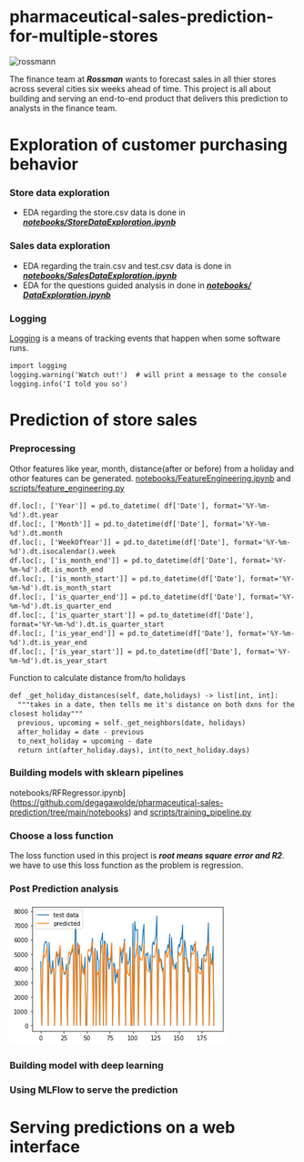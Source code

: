 # pharmaceutical-sales-prediction-for-multiple-stores
![rossmann](https://searchlogovector.com/wp-content/uploads/2020/04/rossmann-mein-drogeriemarkt-logo-vector.png)

The finance team at ***Rossman*** wants to forecast sales in all thier stores across several cities six weeks ahead of time. This project is all about building and serving an end-to-end product that delivers this prediction to analysts in the finance team.

# Exploration of customer purchasing behavior
### Store data exploration
- EDA regarding the store.csv data is done in [***notebooks/StoreDataExploration.ipynb***](https://github.com/degagawolde/pharmaceutical-sales-prediction/tree/main/notebooks)
### Sales data exploration
- EDA regarding the train.csv and test.csv data is done in [***notebooks/SalesDataExploration.ipynb***](https://github.com/degagawolde/pharmaceutical-sales-prediction/tree/main/notebooks)
- EDA for the questions guided analysis in done in [***notebooks/ DataExploration.ipynb***](https://github.com/degagawolde/pharmaceutical-sales-prediction/tree/main/notebooks)
### Logging
[Logging](https://docs.python.org/3/howto/logging.html) is a means of tracking events that happen when some software runs.
```
import logging
logging.warning('Watch out!')  # will print a message to the console
logging.info('I told you so')
```
# Prediction of store sales
### Preprocessing
Othor features like year, month, distance(after or before) from a holiday and othor features can be generated. [notebooks/FeatureEngineering.ipynb](https://github.com/degagawolde/pharmaceutical-sales-prediction/tree/main/notebooks) and [scripts/feature_engineering.py](https://github.com/degagawolde/pharmaceutical-sales-prediction/tree/main/scripts)
```
df.loc[:, ['Year']] = pd.to_datetime( df['Date'], format='%Y-%m-%d').dt.year
df.loc[:, ['Month']] = pd.to_datetime(df['Date'], format='%Y-%m-%d').dt.month
df.loc[:, ['WeekOfYear']] = pd.to_datetime(df['Date'], format='%Y-%m-%d').dt.isocalendar().week
df.loc[:, ['is_month_end']] = pd.to_datetime(df['Date'], format='%Y-%m-%d').dt.is_month_end
df.loc[:, ['is_month_start']] = pd.to_datetime(df['Date'], format='%Y-%m-%d').dt.is_month_start
df.loc[:, ['is_quarter_end']] = pd.to_datetime(df['Date'], format='%Y-%m-%d').dt.is_quarter_end
df.loc[:, ['is_quarter_start']] = pd.to_datetime(df['Date'], format='%Y-%m-%d').dt.is_quarter_start
df.loc[:, ['is_year_end']] = pd.to_datetime(df['Date'], format='%Y-%m-%d').dt.is_year_end
df.loc[:, ['is_year_start']] = pd.to_datetime(df['Date'], format='%Y-%m-%d').dt.is_year_start     
```
Function to calculate distance from/to holidays
```
def _get_holiday_distances(self, date,holidays) -> list[int, int]:
  """takes in a date, then tells me it's distance on both dxns for the closest holiday"""
  previous, upcoming = self._get_neighbors(date, holidays)
  after_holiday = date - previous
  to_next_holiday = upcoming - date
  return int(after_holiday.days), int(to_next_holiday.days)
```
### Building models with sklearn pipelines
notebooks/RFRegressor.ipynb](https://github.com/degagawolde/pharmaceutical-sales-prediction/tree/main/notebooks) and [scripts/training_pipeline.py](https://github.com/degagawolde/pharmaceutical-sales-prediction/tree/main/scripts)
### Choose a loss function
The loss function used in this project is ***root means square error and R2***. we have to use this loss function as the problem is regression.
### Post Prediction analysis
![predictino](https://github.com/degagawolde/pharmaceutical-sales-prediction/blob/main/images/postprediction.png)

### Building model with deep learning 
### Using MLFlow to serve the prediction
# Serving predictions on a web interface
